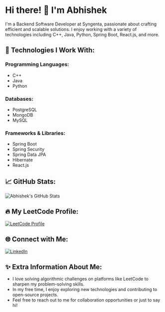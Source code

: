 # Hi there! 👋 I'm Abhishek

I'm a Backend Software Developer at Syngenta, passionate about crafting efficient and scalable solutions. I enjoy working with a variety of technologies including C++, Java, Python, Spring Boot, React.js, and more.

## 🚀 Technologies I Work With:

### Programming Languages:
- C++
- Java
- Python

### Databases:
- PostgreSQL
- MongoDB
- MySQL

### Frameworks & Libraries:
- Spring Boot
- Spring Security
- Spring Data JPA
- Hibernate
- React.js

## 📈 GitHub Stats:

![Abhishek's GitHub Stats](https://github-readme-stats.vercel.app/api?username=AbhiIkhar&show_icons=true&theme=radical)

## 🔥 My LeetCode Profile:

[![LeetCode Profile](https://img.shields.io/badge/LeetCode-ikharabhishek-brightgreen)](https://leetcode.com/u/ikharabhishek/)

## 🌐 Connect with Me:

[![LinkedIn](https://img.shields.io/badge/LinkedIn-Abhishek%20Ikhar-blue)](https://www.linkedin.com/in/abhishek-ikhar/)

## ✨ Extra Information About Me:

- I love solving algorithmic challenges on platforms like LeetCode to sharpen my problem-solving skills.
- In my free time, I enjoy exploring new technologies and contributing to open-source projects.
- Feel free to reach out to me for collaboration opportunities or just to say hi!
